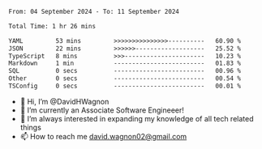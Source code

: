 <!--START_SECTION:waka-->

```txt
From: 04 September 2024 - To: 11 September 2024

Total Time: 1 hr 26 mins

YAML         53 mins         >>>>>>>>>>>>>>>----------   60.90 %
JSON         22 mins         >>>>>>-------------------   25.52 %
TypeScript   8 mins          >>>----------------------   10.23 %
Markdown     1 min           -------------------------   01.83 %
SQL          0 secs          -------------------------   00.96 %
Other        0 secs          -------------------------   00.54 %
TSConfig     0 secs          -------------------------   00.01 %
```

<!--END_SECTION:waka-->

- 👋 Hi, I’m @DavidHWagnon
- 👀 I’m currently an Associate Software Engineeer!
- 🌱 I’m always interested in expanding my knowledge of all tech related things
- 📫 How to reach me david.wagnon02@gmail.com

<!---
DavidHWagnon/DavidHWagnon is a ✨ special ✨ repository because its `README.md` (this file) appears on your GitHub profile.
You can click the Preview link to take a look at your changes.
--->
